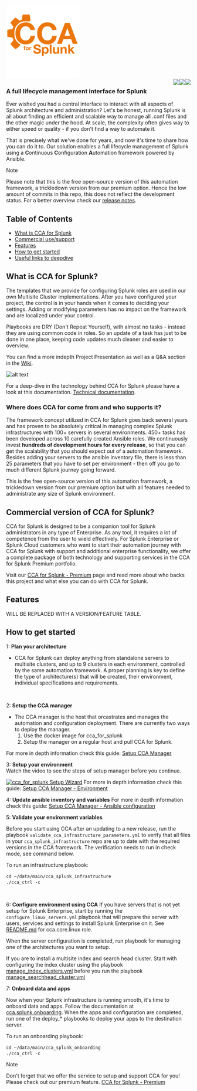 ![alt text](https://github.com/Adler-Alexander/dev/blob/main/media/CCAforSplunk_orange.png)
<br>
<img align="right" src="https://badgen.net/badge/Latest%20Premium%20Version/2023.3.1/green?icon=github"><img align="right" src="https://badgen.net/badge/Latest%20Release/2023.2.2/green?icon=github"><img align="right" src="https://badgen.net/badge/License/MIT/blue">

### A full lifecycle management interface for Splunk

Ever wished you had a central interface to interact with all aspects of Splunk architecture and administration? 
Let's be honest, running Splunk is all about finding an efficient and scalable way to manage all .conf files and the other magic under the hood. At scale, the complexity often gives way to either speed or quality - if you don't find a way to automate it.

That is precisely what we've done for years, and now it's time to share how you can do it to. Our solution enables a full lifecycle management of Splunk using a **C**ontinuous **C**onfiguration **A**utomation framework powered by Ansible.

>[!NOTE]
> Please note that this is the free open-source version of this automation framework, a trickledown version from our premium option. Hence the low amount of commits in this repo, this does not reflect the development status. For a better overview check our [release notes](https://github.com/innovationfleet/cca_for_splunk/blob/main/RELEASE_NOTES.txt). 


## Table of Contents
- [What is CCA for Splunk](#what-is-cca-for-splunk)
- [Commercial use/support](#commercial-version-of-cca-for-splunk)
- [Features](#features)
- [How to get started](#how-to-get-started)
- [Useful links to deepdive](#Deep-dive)

## What is CCA for Splunk? 
The templates that we provide for configuring Splunk roles are used in our own Multisite Cluster implementations. After you have configured your project, the control is in your hands when it comes to deciding your settings. Adding or modifying parameters has no impact on the framework and are localized under your control.

Playbooks are DRY (Don't Repeat Yourself), with almost no tasks - instead they are using common code in roles. So an update of a task has just to be done in one place, keeping code updates much cleaner and easier to overview.

You can find a more indepth Project Presentation as well as a Q&A section in the [Wiki](https://github.com/innovationfleet/cca_for_splunk/wiki).

![alt text](https://www.orangecyberdefense.com/fileadmin/_processed_/d/8/csm_Splunk_vs_2_45d2f9bce5.png)

For a deep-dive in the technology behind CCA for Splunk please have a look at this documentation.
[Technical documentation](/documentation/TechnicalOverview.md).

### Where does CCA for come from and who supports it?

The framework concept utilized in CCA for Splunk goes back several years and has proven to be absolutely critical in managing complex Splunk infrastructures with 100+ servers in several environments. 450+ tasks has been developed across 10 carefully created Ansible roles. We continuously invest **hundreds of development hours for every release**, so that you can get the scalability that you should expect out of a automation framework.
Besides adding your servers to the ansible inventory file, there is less than 25 parameters that you have to set per environment - then off you go to much different Splunk journey going forward.

This is the free open-source version of this automation framework, a trickledown version from our premium option but with all features needed to administrate any size of Splunk environment.



## Commercial version of CCA for Splunk? 
CCA for Splunk is designed to be a companion tool for Splunk administrators in any type of Enterprise. As any tool, it requires a lot of competence from the user to wield effectively. For Splunk Enterprise or Splunk Cloud customers who want to start their automation journey with CCA for Splunk with support and additional enterprise functionality, we offer a complete package of both technology and supporting services in the CCA for Splunk Premium portfolio.

Visit our [CCA for Splunk - Premium](https://www.orangecyberdefense.com/se/cca-for-splunk) page and read more about who backs this project and what else you can do with CCA for Splunk.


## Features
WILL BE REPLACED WITH A VERSION/FEATURE TABLE.



## How to get started
1: **Plan your architecture**

  - CCA for Splunk can deploy anything from standalone servers to multisite clusters, and up to 9 clusters in each environment, controlled by the same automation framework. A proper planning is key to define the type of architecture(s) that will be created, their environment, individual specifications and requirements.
  <br>

2: **Setup the CCA manager**

  - The CCA manager is the host that orcastrates and manages the automation and configuration deployment.
    There are currently two ways to deploy the manager. 
      1. Use the docker image for cca_for_splunk
      2. Setup the manager on a regular host and pull CCA for Splunk. 

For more in depth information check this guide: [Setup CCA Manager](/documentation/SetupCCAManager.md)
  <br>

3: **Setup your environment**<br>
  Watch the video to see the steps of setup manager before you continue.

[![cca_for_splunk Setup Wizard](https://asciinema.org/a/567633.svg)](https://asciinema.org/a/567633)
For more in depth information check this guide: [Setup CCA Manager - Environment](/documentation/SetupCCAManager.md#setup-the-environment)



4: **Update ansible inventory and variables**
For more in depth information check this guide: [Setup CCA Manager - Ansible configuration](/documentation/SetupCCAManager.md#update-ansible-inventory-files-and-variable-values)
<br>

5: **Validate your environment variables**

Before you start using CCA after an updating to a new release, run the playbook `validate_cca_infrastructure_parameters.yml` to verify that all files in your `cca_splunk_infrastructure` repo are up to date with the required versions in the CCA framework. The verification needs to run in check mode, see command below.

To run an infrastructure playbook:
```
cd ~/data/main/cca_splunk_infrastructure
./cca_ctrl -c
```
<br>

6: **Configure environment using CCA**
If you have servers that is not yet setup for Splunk Enterprise, start by running the `configure_linux_servers.yml` playbook that will prepare the server with users, services and settings to install Splunk Enterprise on it. See [README.md](/roles/cca.core.linux/README.md)
for cca.core.linux role.

When the server configuration is completed, run playbook for managing one of the architectures you want to setup.

If you are to install a multisite index and search head cluster. Start with configuring the index cluster using the playbook [manage_index_clusters.yml](/playbooks/manage_index_clusters.yml) before you run the playbook [manage_searchhead_cluster.yml](/playbooks/manage_searchhead_clusters.yml)
<br>

7: **Onboard data and apps**

Now when your Splunk infrastructure is running smooth, it's time to onboard data and apps. Follow the documentation at [cca.splunk.onboarding](/roles/cca.splunk.onboarding/README.md). When the apps and configuration are completed, run one of the deploy_* playbooks to deploy your apps to the destination server.

To run an onboarding playbook:
```
cd ~/data/main/cca_splunk_onboarding
./cca_ctrl -c
```

>[!NOTE]
> Don't forget that we offer the service to setup and support CCA for you! Please check out our premium feature. [CCA for Splunk - Premium](https://www.orangecyberdefense.com/se/cca-for-splunk)

